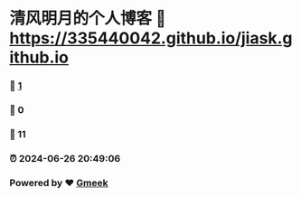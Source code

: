 # 清风明月的个人博客 :link: https://335440042.github.io/jiask.github.io 
### :page_facing_up: [1](https://335440042.github.io/jiask.github.io/tag.html) 
### :speech_balloon: 0 
### :hibiscus: 11 
### :alarm_clock: 2024-06-26 20:49:06 
### Powered by :heart: [Gmeek](https://github.com/Meekdai/Gmeek)
